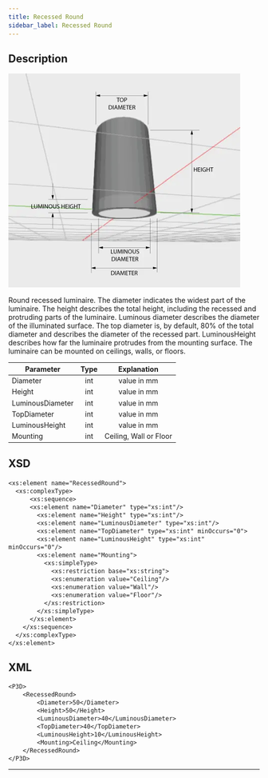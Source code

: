 ```yaml
---
title: Recessed Round
sidebar_label: Recessed Round
---
```


## Description

![Recessed Round](/img/docs/geometry/parametric/recessed-round.webp)

Round recessed luminaire.
The diameter indicates the widest part of the luminaire.
The height describes the total height, including the recessed and protruding parts of the luminaire.
Luminous diameter describes the diameter of the illuminated surface.
The top diameter is, by default, 80% of the total diameter and describes the diameter of the recessed part.
LuminousHeight describes how far the luminaire protrudes from the mounting surface.
The luminaire can be mounted on ceilings, walls, or floors.

| Parameter        | Type |      Explanation       |
| ---------------- | :--: | :--------------------: |
| Diameter         | int  |      value in mm       |
| Height           | int  |      value in mm       |
| LuminousDiameter | int  |      value in mm       |
| TopDiameter      | int  |      value in mm       |
| LuminousHeight   | int  |      value in mm       |
| Mounting         | int  | Ceiling, Wall or Floor |

## XSD

    <xs:element name="RecessedRound">
      <xs:complexType>
          <xs:sequence>
          <xs:element name="Diameter" type="xs:int"/>
            <xs:element name="Height" type="xs:int"/>
            <xs:element name="LuminousDiameter" type="xs:int"/>
            <xs:element name="TopDiameter" type="xs:int" minOccurs="0">
            <xs:element name="LuminousHeight" type="xs:int" minOccurs="0"/>
            <xs:element name="Mounting">
              <xs:simpleType>
                <xs:restriction base="xs:string">
                <xs:enumeration value="Ceiling"/>
                <xs:enumeration value="Wall"/>
                <xs:enumeration value="Floor"/>
              </xs:restriction>
            </xs:simpleType>
          </xs:element>
        </xs:sequence>
      </xs:complexType>
    </xs:element>

## XML

    <P3D>
        <RecessedRound>
            <Diameter>50</Diameter>
            <Height>50</Height>
            <LuminousDiameter>40</LuminousDiameter>
            <TopDiameter>40</TopDiameter>
            <LuminousHeight>10</LuminousHeight>
            <Mounting>Ceiling</Mounting>
        </RecessedRound>
    </P3D>

---
